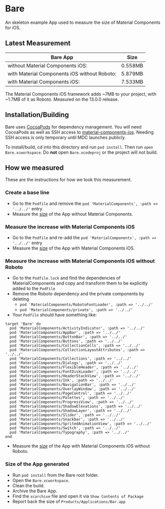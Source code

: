 # Bare

An skeleton example App used to measure the size of Material Components for iOS.

## Latest Measurement
| Bare App                                     |     Size |
|----------------------------------------------|----------|
| without Material Components iOS:             |  0.558MB |
| with Material Components iOS without Roboto: |  5.879MB |
| with Material Components iOS:                |  7.533MB |

The Material Components iOS framework adds ~7MB to your project, with ~1.7MB of it as Roboto.
Measured on the 13.0.0 release.

## Installation/Building

Bare uses [CocoaPods](https://cocoapods.org/) for dependency
management. You will need CocoaPods as well as SSH access to
[material-components-ios](https://github.com/material-components/material-components-ios).
Needing SSH access is only temporary until MDC launches publicly.

To install/build, cd into this directory and run `pod install`.
Then run `open Bare.xcworkspace`. Do **not** open `Bare.xcodeproj`
or the project will not build.

## How we measured

These are the instructions for how we took this measurement.

### Create a base line
- Go to the `Podfile` and remove the `pod 'MaterialComponents', :path => '../../'` entry
- Measure the [size](#size-of-the-app-generated) of the App without Material Components.

### Measure the increase with Material Components iOS
- Go to the `Podfile` and re-add the `pod 'MaterialComponents', :path => '../../'` entry
- Measure the [size](#size-of-the-app-generated) of the App with Material Components iOS.

### Measure the increase with Material Components iOS without Roboto
- Go to the `Podfile.lock` and find the dependencies of MaterialComponents and copy and transform
them to be explicitly added to the `PodFile`
- Remove the Roboto dependency and the private components by deleting
  - `pod 'MaterialComponents/RobotoFontLoader', :path => '../../'`
  - `pod 'MaterialComponents/private', :path => '../../'`
- Your `Podfile` should have something like:
```
target 'Bare' do
  pod 'MaterialComponents/ActivityIndicator', :path => '../../'
  pod 'MaterialComponents/AppBar', :path => '../../'
  pod 'MaterialComponents/ButtonBar', :path => '../../'
  pod 'MaterialComponents/Buttons', :path => '../../'
  pod 'MaterialComponents/CollectionCells', :path => '../../'
  pod 'MaterialComponents/CollectionLayoutAttributes', :path => '../../'
  pod 'MaterialComponents/Collections', :path => '../../'
  pod 'MaterialComponents/Dialogs', :path => '../../'
  pod 'MaterialComponents/FlexibleHeader', :path => '../../'
  pod 'MaterialComponents/FontDiskLoader', :path => '../../'
  pod 'MaterialComponents/HeaderStackView', :path => '../../'
  pod 'MaterialComponents/Ink', :path => '../../'
  pod 'MaterialComponents/NavigationBar', :path => '../../'
  pod 'MaterialComponents/OverlayWindow', :path => '../../'
  pod 'MaterialComponents/PageControl', :path => '../../'
  pod 'MaterialComponents/Palettes', :path => '../../'
  pod 'MaterialComponents/ProgressView', :path => '../../'
  pod 'MaterialComponents/ShadowElevations', :path => '../../'
  pod 'MaterialComponents/ShadowLayer', :path => '../../'
  pod 'MaterialComponents/Slider', :path => '../../'
  pod 'MaterialComponents/Snackbar', :path => '../../'
  pod 'MaterialComponents/SpritedAnimationView', :path => '../../'
  pod 'MaterialComponents/Switch', :path => '../../'
  pod 'MaterialComponents/Typography', :path => '../../'
end
```
- Measure the [size](#size-of-the-app-generated) of the App with Material Components iOS without
 Roboto.

### Size of the App generated
- Run `pod install` from the Bare root folder.
- Open the `Bare.xcworkspace`.
- Clean the build.
- Archive the Bare App.
- Find the `xcarchive` file and open it via `Show Contents of Package`
- Report back the size of `Products/Applications/Bar.app`
